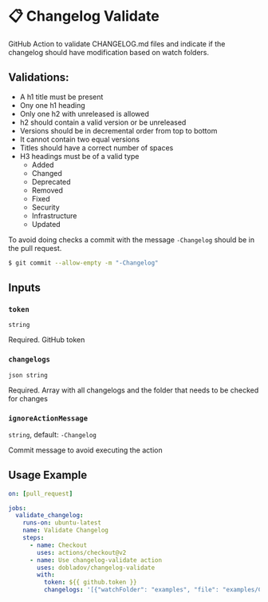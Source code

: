 # 📋 Changelog Validate 
GitHub Action to validate CHANGELOG.md files and indicate if the changelog should have modification based on watch folders.

## Validations:
  - A h1 title must be present
  - Ony one h1 heading
  - Only one h2 with unreleased is allowed
  - h2 should contain a valid version or be unreleased
  - Versions should be in decremental order from top to bottom
  - It cannot contain two equal versions
  - Titles should have a correct number of spaces
  - H3 headings must be of a valid type
    - Added
    - Changed
    - Deprecated
    - Removed
    - Fixed
    - Security
    - Infrastructure
    - Updated
  
To avoid doing checks a commit with the message `-Changelog` should be in the pull request.

```bash
$ git commit --allow-empty -m "-Changelog"
```

## Inputs

### `token`

`string`

Required. GitHub token

### `changelogs`

`json string`

Required. Array with all changelogs and the folder that needs to be checked for changes

### `ignoreActionMessage`

`string`,  default: `-Changelog`

Commit message to avoid executing the action

## Usage Example

````yaml
on: [pull_request]

jobs:
  validate_changelog:
    runs-on: ubuntu-latest
    name: Validate Changelog
    steps:
      - name: Checkout
        uses: actions/checkout@v2
      - name: Use changelog-validate action
        uses: dobladov/changelog-validate
        with:
          token: ${{ github.token }}
          changelogs: '[{"watchFolder": "examples", "file": "examples/CHANGELOG.md"}]'
